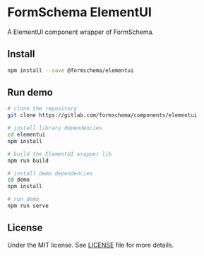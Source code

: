 # FormSchema ElementUI

A ElementUI component wrapper of FormSchema.

## Install

```sh
npm install --save @formschema/elementui
```

## Run demo
```sh
# clone the repository
git clone https://gitlab.com/formschema/components/elementui

# install library dependencies
cd elementui
npm install

# build the ElementUI wrapper lib
npm run build

# install demo dependencies
cd demo
npm install

# run demo
npm run serve
```

## License

Under the MIT license. See [LICENSE](https://gitlab.com/formschema/components/elementui/blob/master/LICENSE) file for more details.
